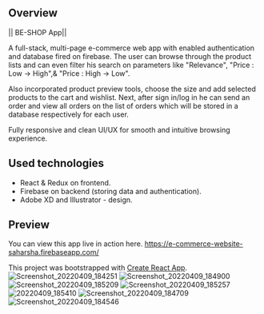 ## Overview
|| BE-SHOP App||

A full-stack, multi-page e-commerce web app with enabled authentication and database fired on firebase. The user can browse through the product lists and can even filter his search on parameters like "Relevance", "Price : Low -> High",& "Price : High -> Low". 

Also incorporated product preview tools, choose the size and add selected products to the cart and wishlist. Next, after sign in/log in he can send an order and view all orders on the list of orders which will be stored in a database respectively for each user.

Fully responsive and clean UI/UX for smooth and intuitive browsing experience.



## Used technologies

- React & Redux on frontend. 
- Firebase on backend (storing data and authentication). 
- Adobe XD and Illustrator - design.

## Preview

You can view this app live in action here.
https://e-commerce-website-saharsha.firebaseapp.com/

This project was bootstrapped with [Create React App](https://github.com/facebook/create-react-app).
![Screenshot_20220409_184251](https://user-images.githubusercontent.com/60267353/162576224-0ee843e9-4386-47a9-86d6-0ee98d6aa0f3.jpg)
![Screenshot_20220409_184900](https://user-images.githubusercontent.com/60267353/162576230-de1ce284-756d-4a31-a607-bbb1866d5ec2.jpg)
![Screenshot_20220409_185209](https://user-images.githubusercontent.com/60267353/162576236-33a044d7-2e0c-4666-82ce-6f53a48cce68.jpg)
![Screenshot_20220409_185257](https://user-images.githubusercontent.com/60267353/162576239-1f445ac3-82d1-4e16-bf0f-699a49d33e5b.jpg)
![20220409_185410](https://user-images.githubusercontent.com/60267353/162576240-65da0622-a024-464d-af06-c89e56abb805.jpg)
![Screenshot_20220409_184709](https://user-images.githubusercontent.com/60267353/162576241-7ab86740-30ec-46ad-bed0-5f826228c26a.jpg)
![Screenshot_20220409_184546](https://user-images.githubusercontent.com/60267353/162576242-199b230e-e7b9-4b1b-b27e-3cd11b5a4b74.jpg)
